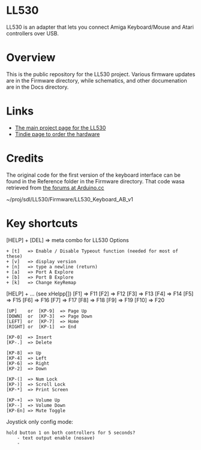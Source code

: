 # LL530
LL530 is an adapter that lets you connect Amiga Keyboard/Mouse and Atari controllers over USB.

# Overview

This is the public repository for the LL530 project.  Various firmware updates are in the Firmware directory, while
schematics, and other documenation are in the Docs directory.

# Links

- [The main project page for the LL530](http://umlautllama.com/ll530)
- [Tindie page to order the hardware](https://www.tindie.com/products/BleuLlama/ll530-amiga-keyboard-and-controller-usb-widget/)

# Credits

The original code for the first version of the keyboard interface can be found in the Reference folder in the Firmware
directory.  That code wasa retrieved from [the forums at Arduino.cc](http://forum.arduino.cc/index.php?topic=139358.0)


 ~/proj/sdl/LL530/Firmware/LL530_Keyboard_AB_v1 


# Key shortcuts

[HELP] + [DEL] => meta combo for LL530 Options

	+ [t]	=> Enable / Disable Typeout function (needed for most of these)
	+ [v] 	=> display version
	+ [n] 	=> type a newline (return)
	+ [a] 	=> Port A Explore
	+ [b] 	=> Port B Explore
	+ [k]	=> Change KeyRemap


[HELP] + ...			(see xHelpp[])
	[F1]	=> F11
	[F2]	=> F12
	[F3]	=> F13
	[F4]	=> F14
	[F5]	=> F15
	[F6]	=> F16
	[F7]	=> F17
	[F8]	=> F18
	[F9]	=> F19
	[F10]	=> F20

	[UP]	or	[KP-9]	=> Page Up
	[DOWN]	or	[KP-3]	=> Page Down
	[LEFT]	or	[KP-7]	=> Home
	[RIGHT]	or	[KP-1]	=> End

	[KP-0]	=> Insert
	[KP-.]	=> Delete

	[KP-8]	=> Up
	[KP-4]	=> Left
	[KP-6]	=> Right
	[KP-2]	=> Down

	[KP-(]	=> Num Lock
	[KP-)]	=> Scroll Lock
	[KP-*]	=> Print Screen

	[KP-+]	=> Volume Up
	[KP--]	=> Volume Down
	[KP-En]	=> Mute Toggle


Joystick only config mode:

	hold button 1 on both controllers for 5 seconds?
		- text output enable (nosave)
		- 






